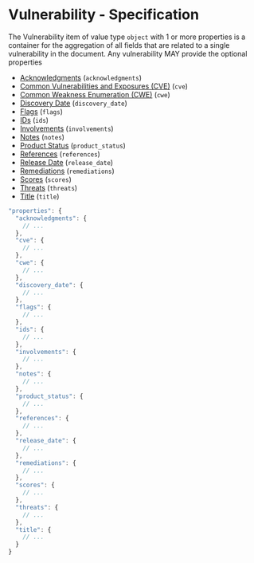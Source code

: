 # Vulnerability - Specification

The Vulnerability item of value type `object` with 1 or more properties is a container for the aggregation of all fields that are related to a single vulnerability in the document.
Any vulnerability MAY provide the optional properties

* [Acknowledgments](vulnerabilities/vulnerability/acknowledgments-spec.en.md) (`acknowledgments`)
* [Common Vulnerabilities and Exposures (CVE)](vulnerabilities/vulnerability/cve-spec.en.md) (`cve`)
* [Common Weakness Enumeration (CWE)](vulnerabilities/vulnerability/cwe-spec.en.md) (`cwe`)
* [Discovery Date](vulnerabilities/vulnerability/discovery_date-spec.en.md) (`discovery_date`)
* [Flags](vulnerabilities/vulnerability/flags-spec.en.md) (`flags`)
* [IDs](vulnerabilities/vulnerability/ids-spec.en.md) (`ids`)
* [Involvements](vulnerabilities/vulnerability/involvements-spec.en.md) (`involvements`)
* [Notes](vulnerabilities/vulnerability/notes-spec.en.md) (`notes`)
* [Product Status](vulnerabilities/vulnerability/product_status-spec.en.md) (`product_status`)
* [References](vulnerabilities/vulnerability/references-spec.en.md) (`references`)
* [Release Date](vulnerabilities/vulnerability/release_date-spec.en.md) (`release_date`)
* [Remediations](vulnerabilities/vulnerability/remediations-spec.en.md) (`remediations`)
* [Scores](vulnerabilities/vulnerability/scores-spec.en.md) (`scores`)
* [Threats](vulnerabilities/vulnerability/threats-spec.en.md) (`threats`)
* [Title](vulnerabilities/vulnerability/title-spec.en.md) (`title`)

```javascript
"properties": {
  "acknowledgments": {
    // ...
  },
  "cve": {
    // ...
  },
  "cwe": {
    // ...
  },
  "discovery_date": {
    // ...
  },
  "flags": {
    // ...
  },
  "ids": {
    // ...
  },
  "involvements": {
    // ...
  },
  "notes": {
    // ...
  },
  "product_status": {
    // ...
  },
  "references": {
    // ...
  },
  "release_date": {
    // ...
  },
  "remediations": {
    // ...
  },
  "scores": {
    // ...
  },
  "threats": {
    // ...
  },
  "title": {
    // ...
  }
}
```
